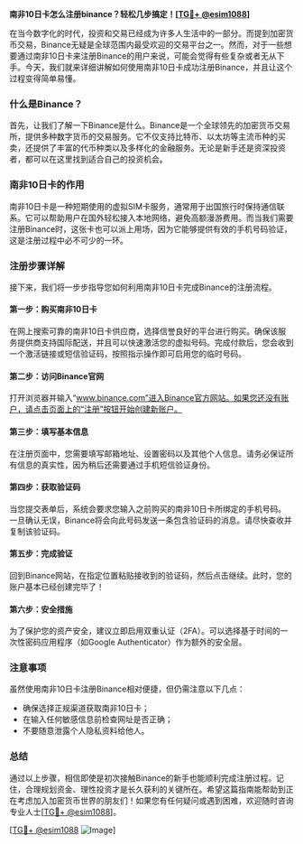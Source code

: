 **南非10日卡怎么注册binance？轻松几步搞定！[[TG💪+ @esim1088](https://t.me/s/esim1088)]**

在当今数字化的时代，投资和交易已经成为许多人生活中的一部分。而提到加密货币交易，Binance无疑是全球范围内最受欢迎的交易平台之一。然而，对于一些想要通过南非10日卡来注册Binance的用户来说，可能会觉得有些复杂或者无从下手。今天，我们就来详细讲解如何使用南非10日卡成功注册Binance，并且让这个过程变得简单易懂。

### 什么是Binance？

首先，让我们了解一下Binance是什么。Binance是一个全球领先的加密货币交易所，提供多种数字货币的交易服务。它不仅支持比特币、以太坊等主流币种的买卖，还提供了丰富的代币种类以及多样化的金融服务。无论是新手还是资深投资者，都可以在这里找到适合自己的投资机会。

### 南非10日卡的作用

南非10日卡是一种短期使用的虚拟SIM卡服务，通常用于出国旅行时保持通信联系。它可以帮助用户在国外轻松接入本地网络，避免高额漫游费用。而当我们需要注册Binance时，这张卡也可以派上用场，因为它能够提供有效的手机号码验证，这是注册过程中必不可少的一环。

### 注册步骤详解

接下来，我们将一步步指导您如何利用南非10日卡完成Binance的注册流程。

#### 第一步：购买南非10日卡
在网上搜索可靠的南非10日卡供应商，选择信誉良好的平台进行购买。确保该服务提供商支持国际配送，并且可以快速激活您的虚拟号码。完成付款后，您会收到一个激活链接或短信验证码，按照指示操作即可启用您的临时号码。

#### 第二步：访问Binance官网
打开浏览器并输入“www.binance.com”进入Binance官方网站。如果您还没有账户，请点击页面上的“注册”按钮开始创建新账户。

#### 第三步：填写基本信息
在注册页面中，您需要填写邮箱地址、设置密码以及其他个人信息。请务必保证所有信息的真实性，因为稍后还需要通过手机短信验证身份。

#### 第四步：获取验证码
当您提交表单后，系统会要求您输入之前购买的南非10日卡所绑定的手机号码。一旦确认无误，Binance将会向此号码发送一条包含验证码的消息。请尽快查收并复制该验证码。

#### 第五步：完成验证
回到Binance网站，在指定位置粘贴接收到的验证码，然后点击继续。此时，您的账户基本已经创建完毕了！

#### 第六步：安全措施
为了保护您的资产安全，建议立即启用双重认证（2FA）。可以选择基于时间的一次性密码应用程序（如Google Authenticator）作为额外的安全层。

### 注意事项

虽然使用南非10日卡注册Binance相对便捷，但仍需注意以下几点：
- 确保选择正规渠道获取南非10日卡；
- 在输入任何敏感信息前检查网址是否正确；
- 不要随意泄露个人隐私资料给他人。

### 总结

通过以上步骤，相信即使是初次接触Binance的新手也能顺利完成注册过程。记住，合理规划资金、理性投资才是长久获利的关键所在。希望这篇指南能帮助到正在考虑加入加密货币世界的朋友们！如果您有任何疑问或遇到困难，欢迎随时咨询专业人士[[TG💪+ @esim1088](https://t.me/s/esim1088)]。

[[TG💪+ @esim1088](https://t.me/s/esim1088) ![Image](https://i.postimg.cc/4NQfJmqS/Snipaste-2025-05-13-00-14-12.png)]